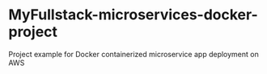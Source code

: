 # MyFullstack-microservices-docker-project
 Project example for Docker containerized microservice app deployment on AWS
